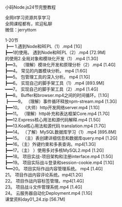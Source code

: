 小码Node.js24节完整教程

全网it学习资源共享学习<br>全网课程都有，欢迎私聊<br>微信：jerryttom<br>

1-20节<br> ┣━ 1.遇到Node和REPL（1）.mp4 [1G]<br> ┣━━1的使用。 遇到Node和REPL（2）.mp4 [72.9M]<br> 的使用2.全局对象和模块化开发（1）.mp4 [1.3G]<br> ┣━━3。 （理解）模块化开发和原理分析（2）.mp4 [1.4G]<br> ┣━━4。 常见的内置模块分析。 mp4 [1.6G]<br> ┣━━5。 包管理工具的深入分析。 mp4 [1.1G]<br> ┣━━6。 实现自己的脚手架工具（1）.mp4 [893.9M]<br> ━━━7。 实现自己的脚手架工具（2）.mp4 [1.4G]<br> ┣━━8。 Buffer和browser.mp4之间的时间循环。[1.1G]<br> ┣━━9。 （理解）事件循环释放npm-stream.mp4 [1.3G]<br> ┣━━10。 （大师）http开发网络server.mp4 [1.1G]<br> ┣━━11。 （理解）http补充和表达框架Core.mp4 [1.7G]<br> ┣━━12.Express核心用法和源代码解释.mp4 [1.5G]<br> ┣━━13.Koa核心用法和源代码 translation.mp4 [1.7G]<br> ┣━━14。 （了解）MySQL数据库学习（1）.mp4 [895.8M]<br> ┣━━15。 （主）表创建详细信息和数据库query.mp4 [1.2G]<br> ┣━━16。（主）外键约束和多表查询。mp4[1.3G]<br> ┣━━17。（主） ）使用多对多核MySQL2.mp4 [1.2G]<br> ┣━━18。 项目实战-项目架构和注册interface.mp4 [1.5G]<br> ┣━━19。 项目实际战斗登录和session-cookie.mp4 [1.1G]<br> ┗━━20。 项目实际作战内容管理系统。 mp4 [1.4G]<br> 21。 项目作战内容评论系统。mp4[1.2G]<br> 22。 项目作战内容标签管理。mp4[1.4G]<br> 23。 项目战斗文件管理系统.mp4 [1.4G]<br> 24。 云服务器自动化Deployment.mp4 [1.1G]<br> 课堂资料day01_24.zip [56.7M]